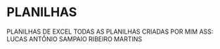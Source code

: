# PLANILHAS
PLANILHAS DE EXCEL
TODAS AS PLANILHAS CRIADAS POR MIM
ASS: LUCAS ANTÔNIO SAMPAIO RIBEIRO MARTINS
